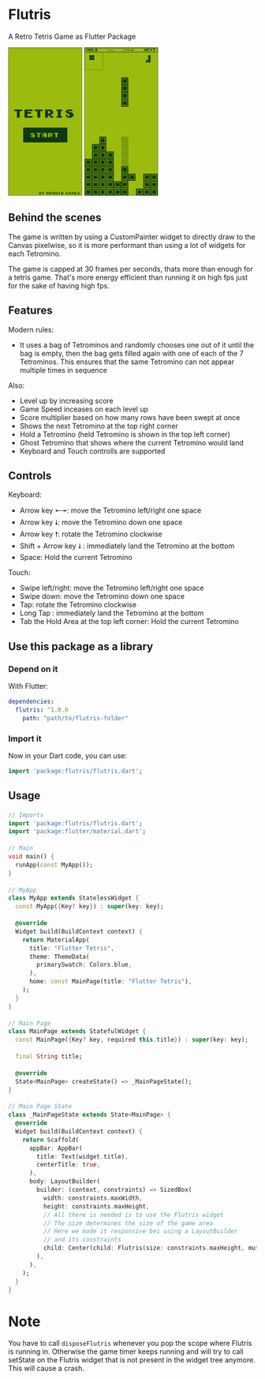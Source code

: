 # Flutris
A Retro Tetris Game as Flutter Package

<img src="shots/shot01.png" width="150" height="300" />
<img src="shots/shot02.png" width="150" height="300" />

## Behind the scenes
The game is written by using a CustomPainter widget to directly draw to the Canvas pixelwise, so it is more performant than using a lot of widgets for each Tetromino.

The game is capped at 30 frames per seconds, thats more than enough
for a tetris game. That's more energy efficient than running it on high fps just for the sake of having high fps.

## Features

Modern rules:

- It uses a bag of Tetrominos and randomly chooses one out of it until the bag is empty, then the bag gets filled again with one of each of the 7 Tetrominos. This ensures that the same Tetromino can not appear multiple times in sequence



Also:
- Level up by increasing score
- Game Speed inceases on each level up
- Score multiplier based on how many rows have been swept at once
- Shows the next Tetromino at the top right corner
- Hold a Tetromino (held Tetromino is shown in the top left corner)
- Ghost Tetromino that shows where the current Tetromino would land
- Keyboard and Touch controlls are supported

## Controls
Keyboard:
- Arrow key 🠔🠖: move the Tetromino left/right one space
- Arrow key 🠗: move the Tetromino down one space
- Arrow key 🠕: rotate the Tetromino clockwise
- Shift + Arrow key 🠗 : immediately land the Tetromino at the bottom
- Space: Hold the current Tetromino

Touch:
- Swipe left/right: move the Tetromino left/right one space
- Swipe down: move the Tetromino down one space
- Tap: rotate the Tetromino clockwise
- Long Tap : immediately land the Tetromino at the bottom
- Tab the Hold Area at the top left corner: Hold the current Tetromino


## Use this package as a library

### Depend on it

With Flutter:

```yaml
dependencies:
  flutris: ^1.0.0
    path: "path/to/flutris-folder"
```

### Import it
Now in your Dart code, you can use:
```dart
import 'package:flutris/flutris.dart';
```


## Usage
```dart
// Imports
import 'package:flutris/flutris.dart';
import 'package:flutter/material.dart';

// Main
void main() {
  runApp(const MyApp());
}

// MyApp
class MyApp extends StatelessWidget {
  const MyApp({Key? key}) : super(key: key);

  @override
  Widget build(BuildContext context) {
    return MaterialApp(
      title: "Flutter Tetris",
      theme: ThemeData(
        primarySwatch: Colors.blue,
      ),
      home: const MainPage(title: "Flutter Tetris"),
    );
  }
}

// Main Page
class MainPage extends StatefulWidget {
  const MainPage({Key? key, required this.title}) : super(key: key);

  final String title;

  @override
  State<MainPage> createState() => _MainPageState();
}

// Main Page State
class _MainPageState extends State<MainPage> {
  @override
  Widget build(BuildContext context) {
    return Scaffold(
      appBar: AppBar(
        title: Text(widget.title),
        centerTitle: true,
      ),
      body: LayoutBuilder(
        builder: (context, constraints) => SizedBox(
          width: constraints.maxWidth,
          height: constraints.maxHeight,
          // All there is needed is to use the Flutris widget
          // The size determines the size of the game area
          // Here we made it responsive bei using a LayoutBuilder
          // and its constraints
          child: Center(child: Flutris(size: constraints.maxHeight, muteSound: false, muteMusic: false)),
        ),
      ),
    );
  }
}

```

# Note

You have to call `disposeFlutris` whenever you pop the scope where Flutris is running in. Otherwise the game timer keeps running and will try to call setState on the Flutris widget that is not present in the widget tree anymore. This will cause a crash.

